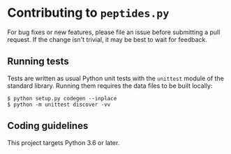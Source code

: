 # Contributing to `peptides.py`

For bug fixes or new features, please file an issue before submitting a
pull request. If the change isn't trivial, it may be best to wait for
feedback.

## Running tests

Tests are written as usual Python unit tests with the `unittest` module of
the standard library. Running them requires the data files to be built
locally:

```console
$ python setup.py codegen --inplace
$ python -m unittest discover -vv
```

## Coding guidelines

This project targets Python 3.6 or later.

